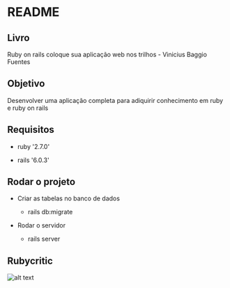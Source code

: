 # README



## Livro


  Ruby on rails coloque sua aplicação web nos trilhos - Vinicius Baggio Fuentes


## Objetivo


  Desenvolver uma aplicação completa para adiquirir conhecimento em ruby e ruby on rails

## Requisitos
  

  * ruby '2.7.0'


  * rails '6.0.3'


## Rodar o projeto

  * Criar as tabelas no banco de dados

    - rails db:migrate


  * Rodar o servidor
  
    - rails server

## Rubycritic

![alt text](https://github.com/WesleyVitor/Colchonet/public/main/rubycritic.png?raw=true)

